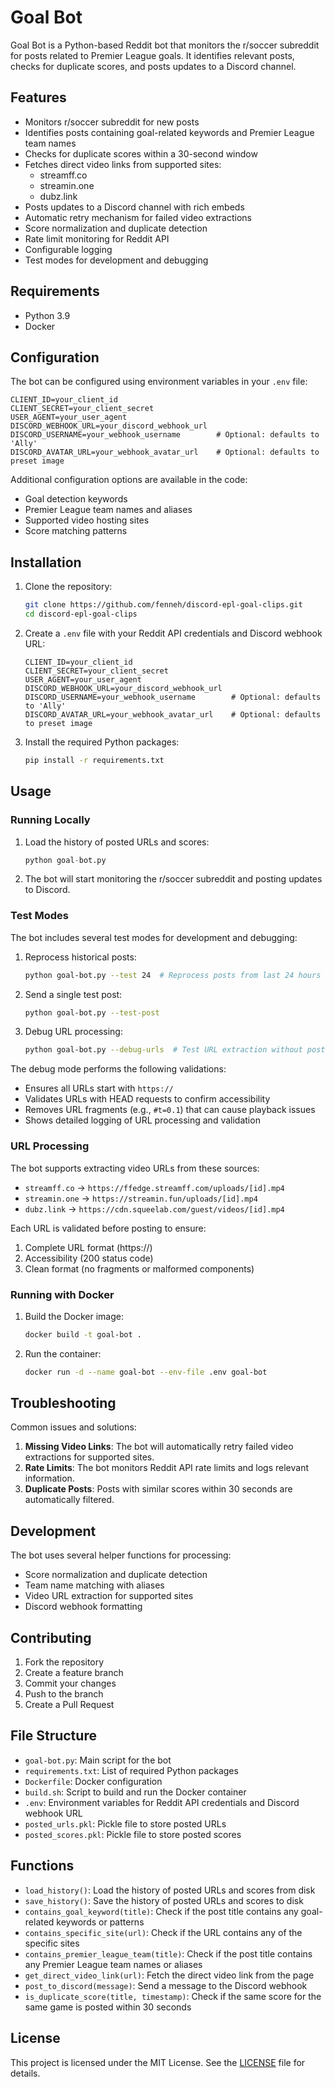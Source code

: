 # Goal Bot

Goal Bot is a Python-based Reddit bot that monitors the r/soccer subreddit for posts related to Premier League goals. It identifies relevant posts, checks for duplicate scores, and posts updates to a Discord channel.

## Features

- Monitors r/soccer subreddit for new posts
- Identifies posts containing goal-related keywords and Premier League team names
- Checks for duplicate scores within a 30-second window
- Fetches direct video links from supported sites:
  - streamff.co
  - streamin.one
  - dubz.link
- Posts updates to a Discord channel with rich embeds
- Automatic retry mechanism for failed video extractions
- Score normalization and duplicate detection
- Rate limit monitoring for Reddit API
- Configurable logging
- Test modes for development and debugging

## Requirements

- Python 3.9
- Docker

## Configuration

The bot can be configured using environment variables in your `.env` file:

```env
CLIENT_ID=your_client_id
CLIENT_SECRET=your_client_secret
USER_AGENT=your_user_agent
DISCORD_WEBHOOK_URL=your_discord_webhook_url
DISCORD_USERNAME=your_webhook_username        # Optional: defaults to 'Ally'
DISCORD_AVATAR_URL=your_webhook_avatar_url    # Optional: defaults to preset image
```

Additional configuration options are available in the code:
- Goal detection keywords
- Premier League team names and aliases
- Supported video hosting sites
- Score matching patterns

## Installation

1. Clone the repository:
    ```sh
    git clone https://github.com/fenneh/discord-epl-goal-clips.git
    cd discord-epl-goal-clips
    ```

2. Create a `.env` file with your Reddit API credentials and Discord webhook URL:
    ```env
    CLIENT_ID=your_client_id
    CLIENT_SECRET=your_client_secret
    USER_AGENT=your_user_agent
    DISCORD_WEBHOOK_URL=your_discord_webhook_url
    DISCORD_USERNAME=your_webhook_username        # Optional: defaults to 'Ally'
    DISCORD_AVATAR_URL=your_webhook_avatar_url    # Optional: defaults to preset image
    ```

3. Install the required Python packages:
    ```sh
    pip install -r requirements.txt
    ```

## Usage

### Running Locally

1. Load the history of posted URLs and scores:
    ```python
    python goal-bot.py
    ```

2. The bot will start monitoring the r/soccer subreddit and posting updates to Discord.

### Test Modes

The bot includes several test modes for development and debugging:

1. Reprocess historical posts:
    ```sh
    python goal-bot.py --test 24  # Reprocess posts from last 24 hours
    ```

2. Send a single test post:
    ```sh
    python goal-bot.py --test-post
    ```

3. Debug URL processing:
    ```sh
    python goal-bot.py --debug-urls  # Test URL extraction without posting to Discord
    ```

The debug mode performs the following validations:
- Ensures all URLs start with `https://`
- Validates URLs with HEAD requests to confirm accessibility
- Removes URL fragments (e.g., `#t=0.1`) that can cause playback issues
- Shows detailed logging of URL processing and validation

### URL Processing

The bot supports extracting video URLs from these sources:
- `streamff.co` -> `https://ffedge.streamff.com/uploads/[id].mp4`
- `streamin.one` -> `https://streamin.fun/uploads/[id].mp4`
- `dubz.link` -> `https://cdn.squeelab.com/guest/videos/[id].mp4`

Each URL is validated before posting to ensure:
1. Complete URL format (https://)
2. Accessibility (200 status code)
3. Clean format (no fragments or malformed components)

### Running with Docker

1. Build the Docker image:
    ```sh
    docker build -t goal-bot .
    ```

2. Run the container:
    ```sh
    docker run -d --name goal-bot --env-file .env goal-bot
    ```

## Troubleshooting

Common issues and solutions:

1. **Missing Video Links**: The bot will automatically retry failed video extractions for supported sites.
2. **Rate Limits**: The bot monitors Reddit API rate limits and logs relevant information.
3. **Duplicate Posts**: Posts with similar scores within 30 seconds are automatically filtered.

## Development

The bot uses several helper functions for processing:
- Score normalization and duplicate detection
- Team name matching with aliases
- Video URL extraction for supported sites
- Discord webhook formatting

## Contributing

1. Fork the repository
2. Create a feature branch
3. Commit your changes
4. Push to the branch
5. Create a Pull Request

## File Structure

- `goal-bot.py`: Main script for the bot
- `requirements.txt`: List of required Python packages
- `Dockerfile`: Docker configuration
- `build.sh`: Script to build and run the Docker container
- `.env`: Environment variables for Reddit API credentials and Discord webhook URL
- `posted_urls.pkl`: Pickle file to store posted URLs
- `posted_scores.pkl`: Pickle file to store posted scores

## Functions

- `load_history()`: Load the history of posted URLs and scores from disk
- `save_history()`: Save the history of posted URLs and scores to disk
- `contains_goal_keyword(title)`: Check if the post title contains any goal-related keywords or patterns
- `contains_specific_site(url)`: Check if the URL contains any of the specific sites
- `contains_premier_league_team(title)`: Check if the post title contains any Premier League team names or aliases
- `get_direct_video_link(url)`: Fetch the direct video link from the page
- `post_to_discord(message)`: Send a message to the Discord webhook
- `is_duplicate_score(title, timestamp)`: Check if the same score for the same game is posted within 30 seconds

## License

This project is licensed under the MIT License. See the [LICENSE](LICENSE) file for details.